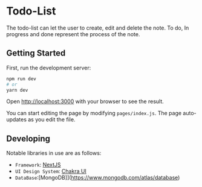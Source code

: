 # Todo-List

The todo-list can let the user to create, edit and delete the note. To do, In progress and done represent the process of the note.

## Getting Started

First, run the development server:

```bash
npm run dev
# or
yarn dev
```

Open [http://localhost:3000](http://localhost:3000) with your browser to see the result.

You can start editing the page by modifying `pages/index.js`. The page auto-updates as you edit the file.

## Developing

Notable libraries in use are as follows:

- `Framework`: [NextJS](https://nextjs.org/docs/basic-features/pages)
- `UI Design System`: [Chakra UI](https://chakra-ui.com/docs/principles)
- `DataBase`:[MongoDB]](https://www.mongodb.com/atlas/database)
